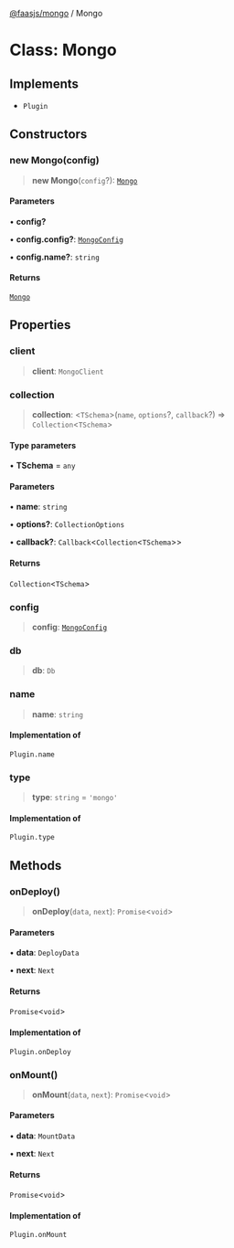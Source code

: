 [@faasjs/mongo](../README.md) / Mongo

# Class: Mongo

## Implements

- `Plugin`

## Constructors

### new Mongo(config)

> **new Mongo**(`config`?): [`Mongo`](Mongo.md)

#### Parameters

• **config?**

• **config\.config?**: [`MongoConfig`](../interfaces/MongoConfig.md)

• **config\.name?**: `string`

#### Returns

[`Mongo`](Mongo.md)

## Properties

### client

> **client**: `MongoClient`

### collection

> **collection**: \<`TSchema`\>(`name`, `options`?, `callback`?) => `Collection`\<`TSchema`\>

#### Type parameters

• **TSchema** = `any`

#### Parameters

• **name**: `string`

• **options?**: `CollectionOptions`

• **callback?**: `Callback`\<`Collection`\<`TSchema`\>\>

#### Returns

`Collection`\<`TSchema`\>

### config

> **config**: [`MongoConfig`](../interfaces/MongoConfig.md)

### db

> **db**: `Db`

### name

> **name**: `string`

#### Implementation of

`Plugin.name`

### type

> **type**: `string` = `'mongo'`

#### Implementation of

`Plugin.type`

## Methods

### onDeploy()

> **onDeploy**(`data`, `next`): `Promise`\<`void`\>

#### Parameters

• **data**: `DeployData`

• **next**: `Next`

#### Returns

`Promise`\<`void`\>

#### Implementation of

`Plugin.onDeploy`

### onMount()

> **onMount**(`data`, `next`): `Promise`\<`void`\>

#### Parameters

• **data**: `MountData`

• **next**: `Next`

#### Returns

`Promise`\<`void`\>

#### Implementation of

`Plugin.onMount`
